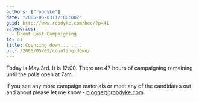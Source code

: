 ```yaml
---
authors: ["robdyke"]
date: "2005-05-03T12:00:00Z"
guid: http://www.robdyke.com/bec/?p=41
categories:
  - Brent East Campaigning
id: 41
title: Counting down... .. .
url: /2005/05/03/counting-down/
---
```

Today is May 3rd. It is 12:00. There are 47 hours of campaigning remaining until the polls open at 7am.

If you see any more campaign materials or meet any of the candidates out and about please let me know - [blogger@robdyke.com](mailto://blogger@robdyke.com).